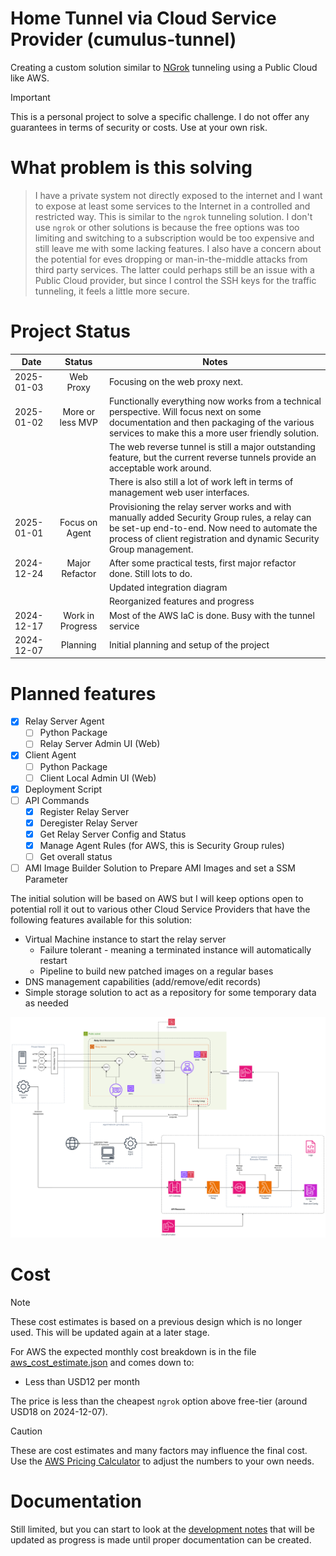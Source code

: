 # Home Tunnel via Cloud Service Provider (cumulus-tunnel)

Creating a custom solution similar to [NGrok](https://ngrok.com/our-product/secure-tunnels) tunneling using a Public Cloud like AWS.

> [!IMPORTANT]  
> This is a personal project to solve a specific challenge. I do not offer any guarantees in terms of security or costs. Use at your own risk.

# What problem is this solving

> I have a private system not directly exposed to the internet and I want to expose at least some services to the Internet 
> in a controlled and restricted way. This is similar to the `ngrok` tunneling solution. I don't use `ngrok` or other 
> solutions is because the free options was too limiting and switching to a subscription would be too expensive and still 
> leave me with some lacking features. I also have a concern about the potential for eves dropping or man-in-the-middle 
> attacks from third party services. The latter could perhaps still be an issue with a Public Cloud provider, but since I 
> control the SSH keys for the traffic tunneling, it feels a little more secure.

# Project Status

| Date       | Status           | Notes                                                                                                                                                                                                              |
|------------|:----------------:|--------------------------------------------------------------------------------------------------------------------------------------------------------------------------------------------------------------------|
| 2025-01-03 | Web Proxy        | Focusing on the web proxy next.                                                                                                                                                                                    |
| 2025-01-02 | More or less MVP | Functionally everything now works from a technical perspective. Will focus next on some documentation and then packaging of the various services to make this a more user friendly solution.                       |
|            |                  | The web reverse tunnel is still a major outstanding feature, but the current reverse tunnels provide an acceptable work around.                                                                                    |
|            |                  | There is also still a lot of work left in terms of management web user interfaces.                                                                                                                                 |
| 2025-01-01 | Focus on Agent   | Provisioning the relay server works and with manually added Security Group rules, a relay can be set-up end-to-end. Now need to automate the process of client registration and dynamic Security Group management. |
| 2024-12-24 | Major Refactor   | After some practical tests, first major refactor done. Still lots to do.                                                                                                                                           |
|            |                  | Updated integration diagram                                                                                                                                                                                        |
|            |                  | Reorganized features and progress                                                                                                                                                                                  |
| 2024-12-17 | Work in Progress | Most of the AWS IaC is done. Busy with the tunnel service                                                                                                                                                          |
| 2024-12-07 | Planning         | Initial planning and setup of the project                                                                                                                                                                          |

# Planned features

* [X] Relay Server Agent
  * [ ] Python Package
  * [ ] Relay Server Admin UI (Web)
* [X] Client Agent
  * [ ] Python Package
  * [ ] Client Local Admin UI (Web)
* [X] Deployment Script
* [ ] API Commands
  * [X] Register Relay Server
  * [X] Deregister Relay Server
  * [X] Get Relay Server Config and Status
  * [X] Manage Agent Rules (for AWS, this is Security Group rules)
  * [ ] Get overall status
* [ ] AMI Image Builder Solution to Prepare AMI Images and set a SSM Parameter

The initial solution will be based on AWS but I will keep options open to potential roll it out to various other Cloud Service Providers that have the following features available for this solution:

* Virtual Machine instance to start the relay server
  * Failure tolerant - meaning a terminated instance will automatically restart
  * Pipeline to build new patched images on a regular bases
* DNS management capabilities (add/remove/edit records)
* Simple storage solution to act as a repository for some temporary data as needed

![Integration Design Overview](./images/design-Integration.png)

# Cost

> [!NOTE]
> These cost estimates is based on a previous design which is no longer used. This will be updated again at a later stage.

For AWS the expected monthly cost breakdown is in the file [aws_cost_estimate.json](./aws_cost_estimate.json) and comes down to:

* Less than USD12 per month

The price is less than the cheapest `ngrok` option above free-tier (around USD18 on 2024-12-07).

> [!CAUTION]
> These are cost estimates and many factors may influence the final cost. Use the [AWS Pricing Calculator](https://calculator.aws/#/) to adjust the numbers to your own needs.

# Documentation

Still limited, but you can start to look at the [development notes](./DEV_NOTES.md) that will be updated as progress is made until proper documentation can be created.

